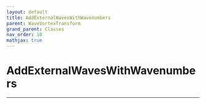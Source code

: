 ```yaml
---
layout: default
title: AddExternalWavesWithWavenumbers
parent: WaveVortexTransform
grand_parent: Classes
nav_order: 10
mathjax: true
---
```


#  AddExternalWavesWithWavenumbers




---

